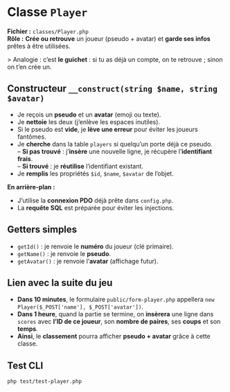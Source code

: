 # Classe `Player`

**Fichier :** `classes/Player.php`  
**Rôle :** **Crée ou retrouve** un joueur (pseudo + avatar) et **garde ses infos** prêtes à être utilisées.

&gt; Analogie : c’est **le guichet** : si tu as déjà un compte, on te retrouve ; sinon on t’en crée un.

## Constructeur `__construct(string $name, string $avatar)`

- Je reçois un **pseudo** et un **avatar** (emoji ou texte).  
- Je **nettoie** les deux (j’enlève les espaces inutiles).  
- Si le pseudo est **vide**, je **lève une erreur** pour éviter les joueurs fantômes.  
- Je **cherche** dans la table `players` si quelqu’un porte déjà ce pseudo.  
  – **Si pas trouvé** : j’**insère** une nouvelle ligne, je récupère l’**identifiant frais**.  
  – **Si trouvé** : je **réutilise** l’identifiant existant.  
- Je **remplis** les propriétés `$id`, `$name`, `$avatar` de l’objet.

**En arrière-plan :**  
- J’utilise la **connexion PDO** déjà prête dans `config.php`.  
- La **requête SQL** est préparée pour éviter les injections.

## Getters simples

- `getId()` : je renvoie le **numéro** du joueur (clé primaire).  
- `getName()` : je renvoie le **pseudo**.  
- `getAvatar()` : je renvoie l’**avatar** (affichage futur).

## Lien avec la suite du jeu

- **Dans 10 minutes**, le formulaire `public/form-player.php` appellera `new Player($_POST['name'], $_POST['avatar'])`.  
- **Dans 1 heure**, quand la partie se termine, on **insèrera** une ligne dans `scores` avec **l’ID de ce joueur**, son **nombre de paires**, ses **coups** et son **temps**.  
- **Ainsi**, le **classement** pourra afficher **pseudo + avatar** grâce à cette classe.

## Test CLI

```bash
php test/test-player.php